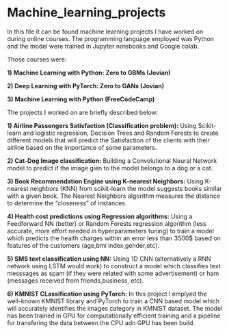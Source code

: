 # Machine_learning_projects
In this file it can be found machine learning projects I have worked on during online courses. The programming language employed was Python and the model were trained in Jupyter notebooks and Google colab.

Those courses were:

**1) Machine Learning with Python: Zero to GBMs (Jovian)**

**2) Deep Learning with PyTorch: Zero to GANs (Jovian)**

**3) Machine Learning with Python (FreeCodeCamp)**

The projects I worked on are briefly described below:

**1) Airline Passengers Satisfaction (Classification problem):**
Using Scikit-learn and logistic regression, Decision Trees and Random Forests to create different models that will predict the Satisfaction of the clients with their airline based on the importance of some parameters.

**2) Cat-Dog Image classification:**
Building a Convolutional Neural Network model to predict if the image gien to the model belongs to a dog or a cat.

**3) Book Recommendation Engine using K-nearest Neighbors:**
Using K-nearest neighbors (KNN) from scikit-learn the model suggests books similar with a given book. The Nearest Neighbors algorithm measures the distance to determine the “closeness” of instances.

**4) Health cost predictions using Regression algorithms:**
Using a Feedforward NN (better) or Random Forests regression algorithm (less accurate, more effort needed in hyperparameters tuning) to train a model which predicts the health charges within an error less than 3500$  based on features of the customers (age,bmi index,gender,etc).

**5) SMS text classification using NN:**
Using 1D CNN (alternatively a RNN network using LSTM would work) to construct a model which classifies text messsages as spam (if they were related with some advertisement) or ham (messages received from friends,business, etc).

**6) KMNIST CLassification using PyTorch:**
In this project I emplyed the well-known KMNIST library and PyTorch to train a CNN based model which will accurately identifies the images category in KMNIST dataset. The model has been trained in GPU for computationally efficient training and a pipeline for transfering the data between the CPU adn GPU has been build.
